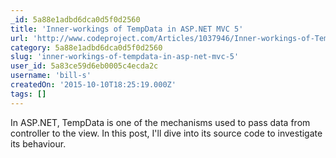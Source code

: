 ```yaml
---
_id: 5a88e1adbd6dca0d5f0d2560
title: 'Inner-workings of TempData in ASP.NET MVC 5'
url: 'http://www.codeproject.com/Articles/1037946/Inner-workings-of-TempData-in-ASP-NET-MVC'
category: 5a88e1adbd6dca0d5f0d2560
slug: 'inner-workings-of-tempdata-in-asp-net-mvc-5'
user_id: 5a83ce59d6eb0005c4ecda2c
username: 'bill-s'
createdOn: '2015-10-10T18:25:19.000Z'
tags: []
---
```


In ASP.NET, TempData is one of the mechanisms used to pass data from controller to the view. In this post, I'll dive into its source code to investigate its behaviour.
